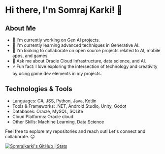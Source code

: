 # Hi there, I'm Somraj Karki! 👋

## About Me
- 🔭 I'm currently working on Gen AI projects.
- 🌱 I'm currently learning advanced techniques in Generative AI.
- 👯 I'm looking to collaborate on open source projects related to AI, mobile apps, and games.
- 💬 Ask me about Oracle Cloud Infrastructure, data science, and AI.
- ⚡ Fun fact: I love exploring the intersection of technology and creativity by using game dev elements in my projects.


## Technologies & Tools
- Languages: C#, JSS, Python, Java, Kotlin
- Tools & Frameworks: .NET, Android Studio, Unity, Godot
- Databases: Oracle, MySQL, SQLite
- Cloud Platforms: Oracle cloud
- Other Skills: Machine Learning, Data Science

Feel free to explore my repositories and reach out! Let's connect and collaborate. 😊

[![Somrajkarki's GitHub | Stats](https://stats.quira.sh/Somrajkarki/github?theme=dark)](https://quira.sh?utm_source=widgets&utm_campaign=Somrajkarki)
